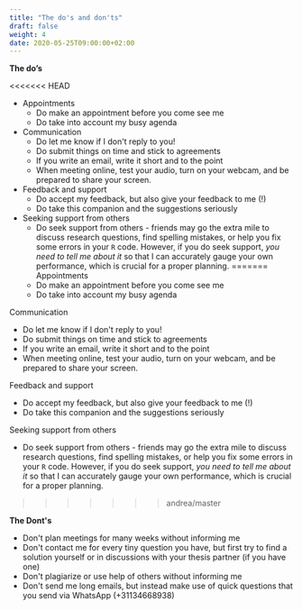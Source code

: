 ```yaml
---
title: "The do's and don'ts"
draft: false
weight: 4
date: 2020-05-25T09:00:00+02:00
---
```


**The do’s**

<<<<<<< HEAD
* Appointments
    * Do make an appointment before you come see me
    * Do take into account my busy agenda
* Communication
    * Do let me know if I don't reply to you!
    * Do submit things on time and stick to agreements
    * If you write an email, write it short and to the point
    * When meeting online, test your audio, turn on your webcam, and be prepared to share your screen.
* Feedback and support
    * Do accept my feedback, but also give your feedback to me (!)
    * Do take this companion and the suggestions seriously
* Seeking support from others
    * Do seek support from others - friends may go the extra mile to discuss research questions, find spelling mistakes, or help you fix some errors in your `R` code. However, if you do seek support, *you need to tell me about it* so that I can accurately gauge your own performance, which is crucial for a proper planning.
=======
Appointments
  * Do make an appointment before you come see me
  * Do take into account my busy agenda

Communication
  * Do let me know if I don't reply to you!
  * Do submit things on time and stick to agreements
  * If you write an email, write it short and to the point
  * When meeting online, test your audio, turn on your webcam, and be prepared to share your screen.

Feedback and support
  * Do accept my feedback, but also give your feedback to me (!)
  * Do take this companion and the suggestions seriously

Seeking support from others
  * Do seek support from others - friends may go the extra mile to discuss research questions, find spelling mistakes, or help you fix some errors in your `R` code. However, if you do seek support, *you need to tell me about it* so that I can accurately gauge your own performance, which is crucial for a proper planning.
>>>>>>> andrea/master
    <!-- For example, if you have a professional copy editor improve the writing of your thesis proposal (without telling me), then I will likely overestimate your writing capabilities, which may lead to an unrealistic planning of your thesis process.-->

**The Dont's**

* Don't plan meetings for many weeks without informing me
* Don't contact me for every tiny question you have, but first try to find a solution yourself or in discussions with your thesis partner (if you have one)
* Don't plagiarize or use help of others without informing me
* Don't send me long emails, but instead make use of quick questions that you send via WhatsApp (+31134668938)
